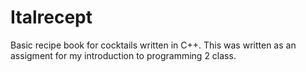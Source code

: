 # Italrecept

Basic recipe book for cocktails written in C++. This was written as an assigment for my introduction to programming 2 class.
